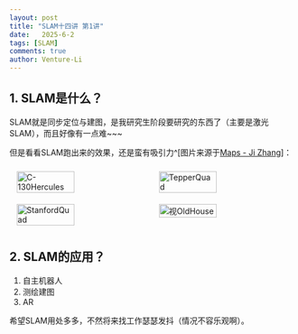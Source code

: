 ```yaml
---
layout: post
title: "SLAM十四讲 第1讲"
date:   2025-6-2
tags: [SLAM]
comments: true
author: Venture-Li
---
```


## 1. SLAM是什么？

SLAM就是同步定位与建图，是我研究生阶段要研究的东西了（主要是激光SLAM），而且好像有一点难~~~

但是看看SLAM跑出来的效果，还是蛮有吸引力^[图片来源于[Maps - Ji Zhang](https://frc.ri.cmu.edu/~zhangji/maps.html)]：

<div style="display: flex; justify-content: space-around; flex-wrap: wrap;">
  <img src="https://venture-li.github.io/images/C-130%20Hercules.png" alt="C-130Hercules" style="width: 45%; margin: 10px;">
  <img src="https://venture-li.github.io/images/Tepper%20Quad.png" alt="TepperQuad" style="width: 45%; margin: 10px;">
  <img src="https://venture-li.github.io/images/Stanford%20Quad.png" alt="StanfordQuad" style="width: 45%; margin: 10px;">
  <img src="https://venture-li.github.io/images/Old%20House.png" alt="视OldHouse" style="width: 45%; margin: 10px;">
</div>

## 2. SLAM的应用？

1. 自主机器人
2. 测绘建图
3. AR
   
希望SLAM用处多多，不然将来找工作瑟瑟发抖（情况不容乐观啊）。
